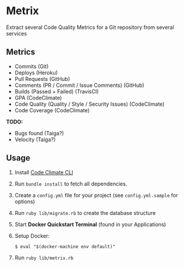# Metrix

Extract several Code Quality Metrics for a Git repository from several services

## Metrics

* Commits (Git)
* Deploys (Heroku)
* Pull Requests (GitHub)
* Comments (PR / Commit / Issue Comments) (GitHub)
* Builds (Passed + Failed) (TravisCI)
* GPA (CodeClimate)
* Code Quality (Quality / Style / Security Issues) (CodeClimate)
* Code Coverage (CodeClimate)

**TODO:**

* Bugs found (Taiga?)
* Velocity (Taiga?)

## Usage

1. Install [Code Climate CLI](https://github.com/codeclimate/codeclimate)
2. Run `bundle install` to fetch all dependencies.
3. Create a `config.yml` file for your project (see `config.yml.sample` for options)
4. Run `ruby lib/migrate.rb` to create the database structure
5. Start **Docker Quickstart Terminal** (found in your Applications)
5. Setup Docker:

    ```` shell
    $ eval "$(docker-machine env default)"
    ````
    
6. Run `ruby lib/metrix.rb`

